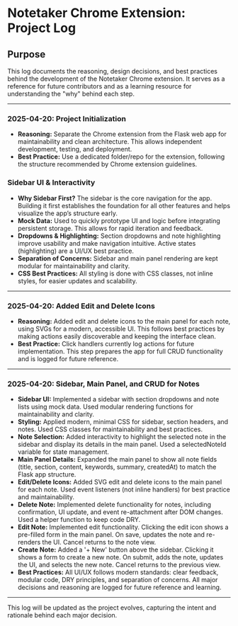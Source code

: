 # Notetaker Chrome Extension: Project Log

## Purpose
This log documents the reasoning, design decisions, and best practices behind the development of the Notetaker Chrome extension. It serves as a reference for future contributors and as a learning resource for understanding the "why" behind each step.

---

### 2025-04-20: Project Initialization
- **Reasoning:** Separate the Chrome extension from the Flask web app for maintainability and clean architecture. This allows independent development, testing, and deployment.
- **Best Practice:** Use a dedicated folder/repo for the extension, following the structure recommended by Chrome extension guidelines.

### Sidebar UI & Interactivity
- **Why Sidebar First?** The sidebar is the core navigation for the app. Building it first establishes the foundation for all other features and helps visualize the app’s structure early.
- **Mock Data:** Used to quickly prototype UI and logic before integrating persistent storage. This allows for rapid iteration and feedback.
- **Dropdowns & Highlighting:** Section dropdowns and note highlighting improve usability and make navigation intuitive. Active states (highlighting) are a UI/UX best practice.
- **Separation of Concerns:** Sidebar and main panel rendering are kept modular for maintainability and clarity.
- **CSS Best Practices:** All styling is done with CSS classes, not inline styles, for easier updates and scalability.

---

### 2025-04-20: Added Edit and Delete Icons
- **Reasoning:** Added edit and delete icons to the main panel for each note, using SVGs for a modern, accessible UI. This follows best practices by making actions easily discoverable and keeping the interface clean.
- **Best Practice:** Click handlers currently log actions for future implementation. This step prepares the app for full CRUD functionality and is logged for future reference.

---

### 2025-04-20: Sidebar, Main Panel, and CRUD for Notes
- **Sidebar UI:** Implemented a sidebar with section dropdowns and note lists using mock data. Used modular rendering functions for maintainability and clarity.
- **Styling:** Applied modern, minimal CSS for sidebar, section headers, and notes. Used CSS classes for maintainability and best practices.
- **Note Selection:** Added interactivity to highlight the selected note in the sidebar and display its details in the main panel. Used a selectedNoteId variable for state management.
- **Main Panel Details:** Expanded the main panel to show all note fields (title, section, content, keywords, summary, createdAt) to match the Flask app structure.
- **Edit/Delete Icons:** Added SVG edit and delete icons to the main panel for each note. Used event listeners (not inline handlers) for best practice and maintainability.
- **Delete Note:** Implemented delete functionality for notes, including confirmation, UI update, and event re-attachment after DOM changes. Used a helper function to keep code DRY.
- **Edit Note:** Implemented edit functionality. Clicking the edit icon shows a pre-filled form in the main panel. On save, updates the note and re-renders the UI. Cancel returns to the note view.
- **Create Note:** Added a '+ New' button above the sidebar. Clicking it shows a form to create a new note. On submit, adds the note, updates the UI, and selects the new note. Cancel returns to the previous view.
- **Best Practices:** All UI/UX follows modern standards: clear feedback, modular code, DRY principles, and separation of concerns. All major decisions and reasoning are logged for future reference and learning.

---

This log will be updated as the project evolves, capturing the intent and rationale behind each major decision.
